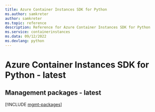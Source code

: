 ```yaml
---
title: Azure Container Instances SDK for Python
ms.author: samkreter
author: samkreter
ms.topic: reference
description: Reference for Azure Container Instances SDK for Python
ms.service: containerinstances
ms.data: 09/12/2022
ms.devlang: python
---
```

# Azure Container Instances SDK for Python - latest

## Management packages - latest
[!INCLUDE [mgmt-packages](container-instances-mgmt-index.md)]